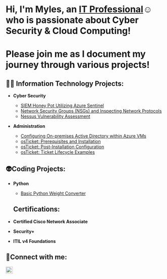 <h1>Hi, I'm Myles, an <a href="https://www.linkedin.com/in/myles-robbins-250537234/">IT Professional</a>☺ who is passionate about Cyber Security & Cloud Computing! </h1>
<h1>Please join me as I document my journey through various projects!</h1>

<h2>👨‍💻 Information Technology Projects:</h2>

- <b>Cyber Security</b>
    - [SIEM Honey Pot Utilizing Azure Sentinel](https://github.com/robbinsm8107/SIEM_Project)
    - [Network Security Groups (NSGs) and Inspecting Network Protocols](https://github.com/robbinsm8107/azure-network-protocols)
    - [Nessus Vulnerability Assessment](https://github.com/robbinsm8107/Nessus)
    
- <b>Administration</b>
  - [Configuring On-premises Active Directory within Azure VMs](https://github.com/robbinsm8107/configure-ad)
  - [osTicket: Prerequisites and Installation](https://github.com/robbinsm8107/osticket-prereqs)
  - [osTicket: Post-Installation Configuration](https://github.com/robbinsm8107/post-install-config)
  - [osTicket: Ticket Lifecycle Examples](https://github.com/robbinsm8107/ticket-lifecycle)
 
<h2>👽Coding Projects:</h2>

- <b>Python </b>
  - [Basic Python Weight Converter](https://github.com/robbinsm8107/Python0)
 
   <h2>Certifications:</h2>

- <b>Certified Cisco Network Associate</b>
- <b>Security+</b>
- <b>ITIL v4 Foundations</b>

<h2>🤳Connect with me:</h2>

[<img align="left" alt="Myles | LinkedIn" width="22px" src="https://cdn.jsdelivr.net/npm/simple-icons@v3/icons/linkedin.svg" />][linkedin]

[linkedin]: https://www.linkedin.com/in/myles-robbins-250537234/




